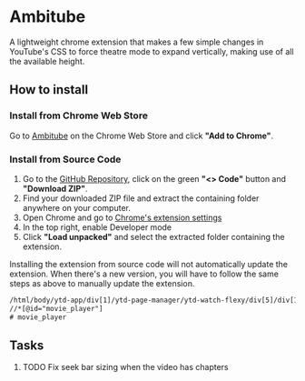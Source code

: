 # Ambitube

A lightweight chrome extension that makes a few simple changes in YouTube's CSS to force theatre mode to expand vertically, making use of all the available height.

## How to install

### Install from Chrome Web Store

Go to [Ambitube](https://chrome.google.com/webstore/) on the Chrome Web Store and click **"Add to Chrome"**.

### Install from Source Code

1. Go to the [GitHub Repository](https://github.com/SimenMH/better-youtube-theatre-mode), click on the green **"<> Code"** button and **"Download ZIP"**.
2. Find your downloaded ZIP file and extract the containing folder anywhere on your computer.
3. Open Chrome and go to [Chrome's extension settings](chrome://extensions/)
4. In the top right, enable Developer mode
5. Click **"Load unpacked"** and select the extracted folder containing the extension.

Installing the extension from source code will not automatically update the extension. When there's a new version, you will have to follow the same steps as above to manually update the extension.

```txt
/html/body/ytd-app/div[1]/ytd-page-manager/ytd-watch-flexy/div[5]/div[1]/div/div/div[2]/div/div[2]/ytd-player/div/div
//*[@id="movie_player"]
# movie_player
```

## Tasks

1. TODO Fix seek bar sizing when the video has chapters
